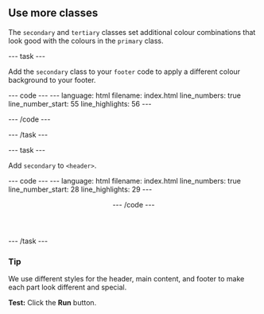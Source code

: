 <h2 class="c-project-heading--task">Use more classes</h2>

The `secondary` and `tertiary` classes set additional colour combinations that look good with the colours in the `primary` class.

--- task ---

Add the `secondary` class to your `footer` code to apply a different colour background to your footer. 

<div class="c-project-code">
--- code ---
---
language: html
filename: index.html
line_numbers: true
line_number_start: 55
line_highlights: 56
---
    <!-- web page footer -->
    <footer class="border-top secondary">

--- /code ---
</div>

--- /task ---

--- task ---

Add `secondary` to `<header>`.

<div class="c-project-code">
--- code ---
---
language: html
filename: index.html
line_numbers: true
line_number_start: 28
line_highlights: 29
---
    <!-- The page header code goes here -->
    <header class="border-bottom secondary">

--- /code ---
</div>

--- /task ---

<div class="c-project-callout c-project-callout--tip">

### Tip

We use different styles for the header, main content, and footer to make each part look different and special.

</div>


**Test:** Click the **Run** button. 
